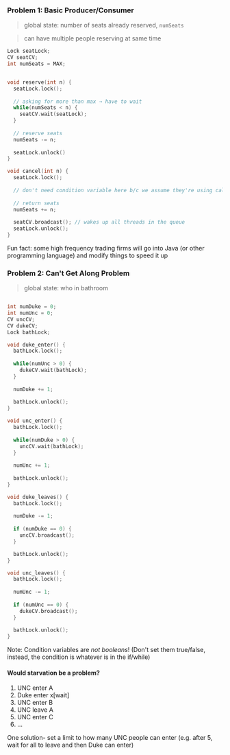 ### Problem 1: Basic Producer/Consumer 

> global state: number of seats already reserved, `numSeats`

> can have multiple people reserving at same time

```c
Lock seatLock;
CV seatCV;
int numSeats = MAX;


void reserve(int n) {
  seatLock.lock();
  
  // asking for more than max → have to wait
  while(numSeats < n) {
    seatCV.wait(seatLock);
  }
  
  // reserve seats
  numSeats -= n;
  
  seatLock.unlock()
}

void cancel(int n) {
  seatLock.lock();
  
  // don't need condition variable here b/c we assume they're using calls correctly
  
  // return seats
  numSeats += n;
  
  seatCV.broadcast(); // wakes up all threads in the queue
  seatLock.unlock();
}

```

Fun fact: some high frequency trading firms will go into Java (or other programming language) and modify things to speed it up
  
### Problem 2: Can't Get Along Problem

> global state: who in bathroom

```c

int numDuke = 0;
int numUnc = 0;
CV uncCV;
CV dukeCV;
Lock bathLock; 

void duke_enter() {
  bathLock.lock();
  
  while(numUnc > 0) {
    dukeCV.wait(bathLock);
  }
  
  numDuke += 1;
  
  bathLock.unlock();
}

void unc_enter() {
  bathLock.lock();
  
  while(numDuke > 0) {
    uncCV.wait(bathLock);
  }
  
  numUnc += 1;
  
  bathLock.unlock();
}

void duke_leaves() {
  bathLock.lock();
  
  numDuke -= 1;
  
  if (numDuke == 0) {
    uncCV.broadcast();
  }

  bathLock.unlock();
}

void unc_leaves() {
  bathLock.lock();
  
  numUnc -= 1;
  
  if (numUnc == 0) {
    dukeCV.broadcast();
  }
  
  bathLock.unlock();
}
```

Note: Condition variables are *not booleans*! (Don't set them true/false, instead, the condition is whatever is in the if/while)  
  
#### Would starvation be a problem?

1. UNC enter A
2. Duke enter x[wait]
3. UNC enter B
4. UNC leave A
5. UNC enter C
6. ...

One solution- set a limit to how many UNC people can enter (e.g. after 5, wait for all to leave and then Duke can enter)

